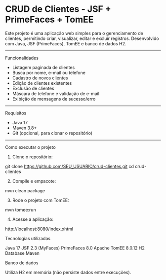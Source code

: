 # CRUD de Clientes - JSF + PrimeFaces + TomEE

Este projeto é uma aplicação web simples para o gerenciamento de clientes, permitindo criar, visualizar, editar e excluir registros. Desenvolvido com Java, JSF (PrimeFaces), TomEE e banco de dados H2.

---

Funcionalidades

- Listagem paginada de clientes
- Busca por nome, e-mail ou telefone
- Cadastro de novos clientes
- Edição de clientes existentes
- Exclusão de clientes
- Máscara de telefone e validação de e-mail
- Exibição de mensagens de sucesso/erro

---

Requisitos

- Java 17
- Maven 3.8+
- Git (opcional, para clonar o repositório)

---

Como executar o projeto

1. Clone o repositório:

git clone https://github.com/SEU_USUARIO/crud-clientes.git
cd crud-clientes

2. Compile e empacote:

mvn clean package

3. Rode o projeto com TomEE:

mvn tomee:run

4. Acesse a aplicação:

http://localhost:8080/index.xhtml



Tecnologias utilizadas

Java 17
JSF 2.3 (MyFaces)
PrimeFaces 8.0
Apache TomEE 8.0.12
H2 Database
Maven



Banco de dados

Utiliza H2 em memória (não persiste dados entre execuções).